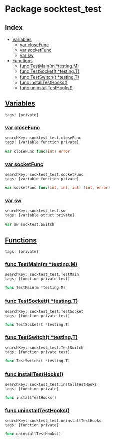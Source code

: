 # Package socktest_test

## Index

* [Variables](#var)
    * [var closeFunc](#closeFunc)
    * [var socketFunc](#socketFunc)
    * [var sw](#sw)
* [Functions](#func)
    * [func TestMain(m *testing.M)](#TestMain)
    * [func TestSocket(t *testing.T)](#TestSocket)
    * [func TestSwitch(t *testing.T)](#TestSwitch)
    * [func installTestHooks()](#installTestHooks)
    * [func uninstallTestHooks()](#uninstallTestHooks)


## <a id="var" href="#var">Variables</a>

```
tags: [private]
```

### <a id="closeFunc" href="#closeFunc">var closeFunc</a>

```
searchKey: socktest_test.closeFunc
tags: [variable function private]
```

```Go
var closeFunc func(int) error
```

### <a id="socketFunc" href="#socketFunc">var socketFunc</a>

```
searchKey: socktest_test.socketFunc
tags: [variable function private]
```

```Go
var socketFunc func(int, int, int) (int, error)
```

### <a id="sw" href="#sw">var sw</a>

```
searchKey: socktest_test.sw
tags: [variable struct private]
```

```Go
var sw socktest.Switch
```

## <a id="func" href="#func">Functions</a>

```
tags: [private]
```

### <a id="TestMain" href="#TestMain">func TestMain(m *testing.M)</a>

```
searchKey: socktest_test.TestMain
tags: [function private test]
```

```Go
func TestMain(m *testing.M)
```

### <a id="TestSocket" href="#TestSocket">func TestSocket(t *testing.T)</a>

```
searchKey: socktest_test.TestSocket
tags: [function private test]
```

```Go
func TestSocket(t *testing.T)
```

### <a id="TestSwitch" href="#TestSwitch">func TestSwitch(t *testing.T)</a>

```
searchKey: socktest_test.TestSwitch
tags: [function private test]
```

```Go
func TestSwitch(t *testing.T)
```

### <a id="installTestHooks" href="#installTestHooks">func installTestHooks()</a>

```
searchKey: socktest_test.installTestHooks
tags: [function private]
```

```Go
func installTestHooks()
```

### <a id="uninstallTestHooks" href="#uninstallTestHooks">func uninstallTestHooks()</a>

```
searchKey: socktest_test.uninstallTestHooks
tags: [function private]
```

```Go
func uninstallTestHooks()
```

